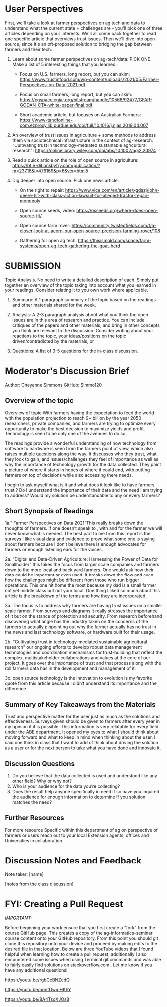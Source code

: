 # User Perspectives

First, we'll take a look at farmer perspectives on ag tech and data to understand what the current state + challenges are - you'll pick one of three articles depending on your interests. We'll all come back together to read one specific article that overviews trust issues. Then we'll dive into open source, since it's an oft-proposed solution to bridging the gap between farmers and their tech.

1. Learn about some farmer perspectives on ag-tech/data:
PICK ONE. Make a list of 5 interesting things that you learned: 
	- Focus on U.S. farmers, long report, but you can skim: https://www.trustinfood.com/wp-content/uploads/2021/05/Farmer-Perspectives-on-Data-2021.pdf

	- Focus on small farmers, long report, but you can skim: https://cgspace.cgiar.org/bitstream/handle/10568/92477/GFAR-GODAN-CTA-white-paper-final.pdf 

	- Short academic article, but focuses on Australian Farmers: https://www-tandfonline-com.ezproxy.lib.purdue.edu/doi/full/10.1016/j.njas.2019.04.007


2. An overview of trust issues in agriculture + some methods to address them via sociotechnical infrastructure in the context of ag-research. "Cultivating trust in technology-mediated sustainable agricultural research": https://onlinelibrary.wiley.com/doi/abs/10.1002/agj2.20974


3. Read a quick article on the role of open source in agriculture: https://bt.e-ditionsbyfry.com/publication/?m=23718&i=476169&p=6&ver=html5

4. Dig deeper into open source. Pick one news article:
	- On the right to repair: https://www.vice.com/en/article/xgdazj/john-deere-hit-with-class-action-lawsuit-for-alleged-tractor-repair-monopoly

	- Open source seeds, video: https://osseeds.org/where-does-open-source-fit/

	- Open source farm rover: https://community.twistedfields.com/t/a-closer-look-at-acorn-our-open-source-precision-farming-rover/108

	- Gathering for open ag tech: https://thisismold.com/space/farm-systems/open-ag-tech-gathering-the-goat-herd


# SUBMISSION

Topic Analysis. No need to write a detailed description of each. Simply put together an overview of the topic taking into account what you learned in your readings. Consider relating it to you own work where applicable. 

1. Summary: A 1 paragraph summary of the topic based on the readings and other materials shared for the week.

2. Analysis: A 2-3 paragraph analysis about what you think the open issues are in this area of research and practice. You can include critiques of the papers and other materials, and bring in other concepts you think are relevant to the discussion. Consider writing about your reactions to the topic, your ideas/positions on the topic driven/contradicted by the materials, or 

3. Questions: A list of 3-5 questions for the in-class discussion.

# Moderator's Discussion Brief
Author: Cheyenne Simmons
GitHub: Simmo120

## Overview of the topic

Overview of topic 
With farmers having the expectation to feed the world with the population projection to reach 9+ billion by the year 2050 researchers, private companies, and farmers are trying to optimize every opportunity to make the best decision to maximize yields and profit. Technology is seen to be only one of the avenues to do so.

The readings provide a wonderful understanding of how technology from software to hardware is seen from the farmers point of view, which also raises multiple questions along the way. It discusses who they trust, what they look to gain, and issues/challenges they feel of importance as well as why the importance of technology growth for the data collected. They paint a picture of where it starts in hopes of where it could end, with putting farmers on top of decisions while also accessing there needs. 

I begin to ask myself what is it and what does it look like to have farmers trust ?
Do I understand the importance of their data and the need I am trying to address?
Would my solution be understandable to any or every farmers?


## Short Synopsis of Readings

1a.” Farmer Perspectives on Data 2021”This really breaks down the thoughts of farmers. If one doesn’t speak to , with and for the farmer we will  never know what is needed. The best part to me from this report is the surveys I like visual data and evidence to prove what some one is saying about farmers because I don’t believe there is enough advocates for farmers or  enough listening ears for the voices. 

2a. “Digital and Data-Driven Agriculture: Harnessing the Power of Data for Smallholder” this takes the focus from larger scale companies and farmers down to the more local and back yard farmers. One would ask how their data could be important or even used. It breaks down the flow and even how the challenges might be different from those who run bigger operations. This one hit home the most because my dad is a small farmer not yet middle class but not your local.  One thing I liked so much about this article is the breakdown of the terms and how they are incorporated. 

3a. The focus is to address why farmers are having trust issues on a smaller scale farmer. From surveys and diagrams it really stresses the importance of it but on the stance of protection and security. From research beforehand discovering what angle has the industry taken on the concerns of the farmers to actually pinpointing out why the farmer actually has no trust in the news and last technology software, or hardware built for their usage. 

2b. "Cultivating trust in technology-mediated sustainable agricultural research" our ongoing efforts to develop robust data management technologies and coordination mechanisms for trust-building that reflect the complex, multistakeholder collaborations and values at the core of our project, It goes over the importance of trust and that process along with the roll farmers data has in the development and management of it.

3c. open source technology is the innovation to evolution is my favorite quote from this article because I didn’t understand its importance and the difference


## Summary of Key Takeaways from the Materials

Trust and perspective matter for the user just as much as the solutions and effectiveness. Surveys given should be given to farmers after every year in my opinion if it is possible. This information is very relatable for every field under the ABE department. It opened my eyes to what I should think about moving forward and what to keep in mind when thinking about the user. I said one think in class that I want to add of think about driving the solution as a user or for the next person to take what you have done and innovate it.

## Discussion Questions

1.	Do you believe that the data collected is used and understood like any other field? Why or why not?
2.	Who is your audience for the data you’re collecting?
3.	Does the result help anyone specifically in need if so have you inquired the audience for enough information to determine if you solution matches the need?

## Further Resources

For more resource Specific within this department of ag on perspective of farmers or users reach out to your local Extension agents, offices and Universities in collaboration.

# Discussion Notes and Feedback
Note taker: [name]

[notes from the class discussion]


# FYI: Creating a Pull Request

*IMPORTANT:*

Before beginning your work ensure that you first create a "fork" from the course GitHub page. This creates a copy of the ag-informatics-seminar course content onto *your* GitHub repository. From this point you should git clone this repository onto your device and proceed by making edits to the desired file in that location. Below are three YouTube videos that I found helpful when learning how to create a pull request, additionally I also encountered some issues when using Terminal git commands and was able to fairly easily find solutions on stackoverflow.com . Let me know if you have any additional questions!

https://youtu.be/rgbCcBNZcdQ

https://youtu.be/npnfDwmHKhY

https://youtu.be/8A4TsoXJOs8

